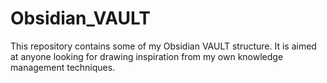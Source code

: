 # Obsidian_VAULT
This repository contains some of my Obsidian VAULT structure. It is aimed at anyone looking for drawing inspiration from my own knowledge management techniques.
